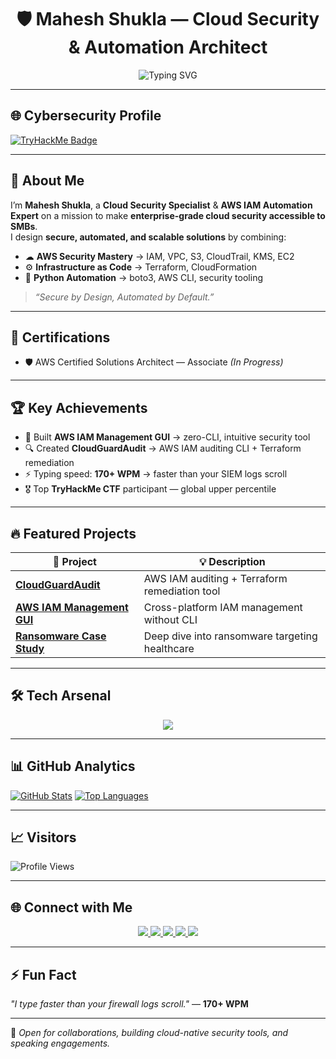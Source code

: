 <!--
Mahesh Shukla | AWS Cloud Security Specialist | Terraform Security Engineer | IAM Automation Expert | Cybersecurity Innovator
Helping SMBs secure their cloud — AWS IAM, VPC, S3, Python Automation, Terraform IaC
-->

<!-- ASCII / Banner -->
<h1 align="center">
  🛡️ Mahesh Shukla — Cloud Security & Automation Architect
</h1>

<p align="center">
  <img src="https://readme-typing-svg.herokuapp.com?color=F7B93E&size=25&center=true&vCenter=true&width=900&lines=AWS+Cloud+Security+Expert;Terraform+Security+Engineer;Python+Automation+Specialist;Founder+of+CloudGuardAudit;Helping+SMBs+Secure+the+Cloud" alt="Typing SVG">
</p>

---

## 🌐 Cybersecurity Profile
[![TryHackMe Badge](https://tryhackme-badges.s3.amazonaws.com/BlkICE.png)](https://tryhackme.com/p/BlkICE)

---

## 🚀 **About Me**
I’m **Mahesh Shukla**, a **Cloud Security Specialist** & **AWS IAM Automation Expert** on a mission to make **enterprise-grade cloud security accessible to SMBs**.  
I design **secure, automated, and scalable solutions** by combining:
- ☁ **AWS Security Mastery** → IAM, VPC, S3, CloudTrail, KMS, EC2
- ⚙ **Infrastructure as Code** → Terraform, CloudFormation
- 🐍 **Python Automation** → boto3, AWS CLI, security tooling

> _“Secure by Design, Automated by Default.”_

---

## 🎯 **Certifications**
- 🛡 AWS Certified Solutions Architect — Associate _(In Progress)_

---

## 🏆 **Key Achievements**
- 🚀 Built **AWS IAM Management GUI** → zero-CLI, intuitive security tool  
- 🔍 Created **CloudGuardAudit** → AWS IAM auditing CLI + Terraform remediation  
- ⚡ Typing speed: **170+ WPM** → faster than your SIEM logs scroll  
- 🎖 Top **TryHackMe CTF** participant — global upper percentile  

---

## 🔥 **Featured Projects**
| 🚀 Project | 💡 Description |
|------------|---------------|
| [**CloudGuardAudit**](https://github.com/MaheshShukla1/CloudGuardAudit) | AWS IAM auditing + Terraform remediation tool |
| [**AWS IAM Management GUI**](https://github.com/MaheshShukla1/AWS-IAM-Management-GUI) | Cross-platform IAM management without CLI |
| [**Ransomware Case Study**](https://github.com/MaheshShukla1/Healthcare-Ransomware-Case-Study) | Deep dive into ransomware targeting healthcare |

---

## 🛠 Tech Arsenal
<p align="center">
  <img src="https://skillicons.dev/icons?i=aws,terraform,python,bash,powershell,docker,linux,git" />
</p>


---

## 📊 **GitHub Analytics**
[![GitHub Stats](https://github-readme-stats.vercel.app/api?username=MaheshShukla1&show_icons=true&theme=tokyonight&hide_border=true&count_private=true&include_all_commits=true)](https://github.com/MaheshShukla1)
[![Top Languages](https://github-readme-stats.vercel.app/api/top-langs/?username=MaheshShukla1&theme=tokyonight&hide_border=true&layout=compact)](https://github.com/MaheshShukla1)

---

## 📈 **Visitors**
![Profile Views](https://komarev.com/ghpvc/?username=MaheshShukla1&style=flat-square&color=blue)

---

## 🌐 Connect with Me
<p align="center">
  <a href="https://www.linkedin.com/in/maheshshukla01/">
    <img src="https://img.shields.io/badge/LinkedIn-%230A66C2.svg?&style=for-the-badge&logo=linkedin&logoColor=white" />
  </a>
  <a href="https://tryhackme.com/p/JailBreaker">
    <img src="https://img.shields.io/badge/TryHackMe-%23FF0000.svg?&style=for-the-badge&logo=tryhackme&logoColor=white" />
  </a>
  <a href="https://www.youtube.com/channel/UCa_oZ3SJu1z24ZRkOpLbc7Q">
    <img src="https://img.shields.io/badge/YouTube-%23FF0000.svg?&style=for-the-badge&logo=youtube&logoColor=white" />
  </a>
  <a href="https://medium.com/@Mahesh_Shukla">
    <img src="https://img.shields.io/badge/Medium-%23000000.svg?&style=for-the-badge&logo=medium&logoColor=white" />
  </a>
  <a href="https://x.com/Maheshshukla011">
    <img src="https://img.shields.io/badge/Twitter-%231DA1F2.svg?&style=for-the-badge&logo=twitter&logoColor=white" />
  </a>
</p>

---

## ⚡ **Fun Fact**
_"I type faster than your firewall logs scroll."_ — **170+ WPM**  

---
📌 _Open for collaborations, building cloud-native security tools, and speaking engagements._
